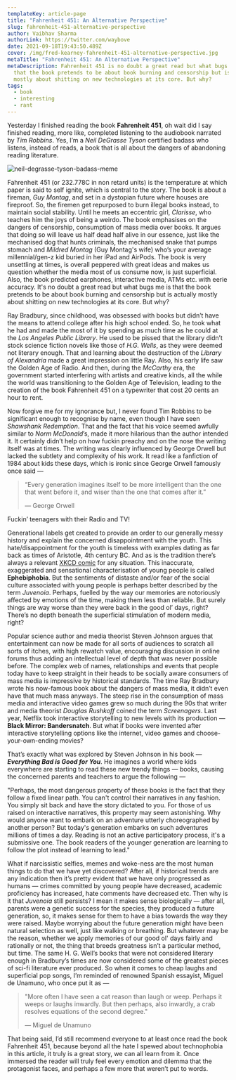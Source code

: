 ```yaml
---
templateKey: article-page
title: "Fahrenheit 451: An Alternative Perspective"
slug: fahrenheit-451-alternative-perspective
author: Vaibhav Sharma
authorLink: https://twitter.com/waybove
date: 2021-09-18T19:43:50.489Z
cover: /img/fred-kearney-fahrenheit-451-alternative-perspective.jpg
metaTitle: "Fahrenheit 451: An Alternative Perspective"
metaDescription: Fahrenheit 451 is no doubt a great read but what bugs me is
  that the book pretends to be about book burning and censorship but is actually
  mostly about shitting on new technologies at its core. But why?
tags:
  - book
  - interesting
  - rant
---
```

Yesterday I finished reading the book **Fahrenheit 451**, oh wait did I say finished reading, more like, completed listening to the audiobook narrated by *Tim Robbins*. Yes, I’m a *Neil DeGrasse Tyson* certified badass who listens, instead of reads, a book that is all about the dangers of abandoning reading literature. 

![neil-degrasse-tyson-badass-meme](/img/neiltysonbadass.png "neil-degrasse-tyson-badass-meme")

Fahrenheit 451 (or 232.778C in non retard units) is the temperature at which paper is said to self ignite, which is central to the story. The book is about a fireman, *Guy Montag*, and set in a dystopian future where houses are fireproof. So, the firemen get repurposed to burn illegal books instead, to maintain social stability. Until he meets an eccentric girl, *Clarisse*, who teaches him the joys of being a weirdo. The book emphasises on the dangers of censorship, consumption of mass media over books. It argues that doing so will leave us half dead half alive in our essence, just like the mechanised dog that hunts criminals, the mechanised snake that pumps stomach and *Mildred Montag* (Guy Montag's wife) who’s your average millennial/gen-z kid buried in her iPad and AirPods. The book is very unsettling at times, is overall peppered with great ideas and makes us question whether the media most of us consume now, is just superficial. Also, the book predicted earphones, interactive media, ATMs etc. with eerie accuracy. It's no doubt a great read but what bugs me is that the book pretends to be about book burning and censorship but is actually mostly about shitting on new technologies at its core. But why?

Ray Bradbury, since childhood, was obsessed with books but didn’t have the means to attend college after his high school ended. So, he took what he had and made the most of it by spending as much time as he could at the *Los Angeles Public Library*. He used to be pissed that the library didn’t stock science fiction novels like those of *H.G. Wells*, as they were deemed not literary enough. That and learning about the destruction of the *Library of Alexandria* made a great impression on little Ray. Also, his early life saw the Golden Age of Radio. And then, during the *McCarthy* era, the government started interfering with artists and creative kinds, all the while the world was transitioning to the Golden Age of Television, leading to the creation of the book Fahrenheit 451 on a typewriter that cost 20 cents an hour to rent.

Now forgive me for my ignorance but, I never found Tim Robbins to be significant enough to recognise by name, even though I have seen *Shawshank Redemption*. That and the fact that his voice seemed awfully similar to *Norm McDonald*’s, made it more hilarious than the author intended it. It certainly didn’t help on how fuckin preachy and on the nose the writing itself was at times. The writing was clearly influenced by George Orwell but lacked the subtlety and complexity of his work. It read like a fanfiction of 1984 about kids these days, which is ironic since George Orwell famously once said ―

> “Every generation imagines itself to be more intelligent than the one that went before it, and wiser than the one that comes after it.”
>
> ― George Orwell

Fuckin’ teenagers with their Radio and TV! 

Generational labels get created to provide an order to our generally messy history and explain the concerned disappointment with the youth. This hate/disappointment for the youth is timeless with examples dating as far back as times of Aristotle, 4th century BC. And as is the tradition there’s always a relevant [XKCD comic](https://xkcd.com/1227/) for any situation. This inaccurate, exaggerated and sensational characterisation of young people is called **Ephebiphobia**. But the sentiments of distaste and/or fear of the social culture associated with young people is perhaps better described by the term *Juvenoia*. Perhaps, fuelled by the way our memories are notoriously affected by emotions of the time, making them less than reliable. But surely things are way worse than they were back in the good ol’ days, right? There’s no depth beneath the superficial stimulation of modern media, right?

Popular science author and media theorist Steven Johnson argues that entertainment can now be made for all sorts of audiences to scratch all sorts of itches, with high rewatch value, encouraging discussion in online forums thus adding an intellectual level of depth that was never possible before. The complex web of names, relationships and events that people today have to keep straight in their heads to be socially aware consumers of mass media is impressive by historical standards. The time Ray Bradbury wrote his now-famous book about the dangers of mass media, it didn’t even have that much mass anyways. The steep rise in the consumption of mass media and interactive video games grew so much during the 90s that writer and media theorist *Douglas Rushkoff* coined the term *Screenagers*. Last year, Netflix took interactive storytelling to new levels with its production ― **Black Mirror: Bandersnatch**. But what if books were invented after interactive storytelling options like the internet, video games and choose-your-own-ending movies?

That’s exactly what was explored by Steven Johnson in his book ― ***Everything Bad is Good for You***. He imagines a world where kids everywhere are starting to read these new trendy things ― books, causing the concerned parents and teachers to argue the following ―

"Perhaps, the most dangerous property of these books is the fact that they follow a fixed linear path. You can't control their narratives in any fashion. You simply sit back and have the story dictated to you. For those of us raised on interactive narratives, this property may seem astonishing. Why would anyone want to embark on an adventure utterly choreographed by another person? But today's generation embarks on such adventures millions of times a day. Reading is not an active participatory process, it's a submissive one. The book readers of the younger generation are learning to follow the plot instead of learning to lead."

What if narcissistic selfies, memes and woke-ness are the most human things to do that we have yet discovered? After all, if historical trends are any indication then it’s pretty evident that we have only progressed as humans ― crimes committed by young people have decreased, academic proficiency has increased, hate comments have decreased etc. Then why is it that *Juvenoia* still persists? I mean it makes sense biologically ― after all, parents were a genetic success for the species, they produced a future generation, so, it makes sense for them to have a bias towards the way they were raised. Maybe worrying about the future generation might have been natural selection as well, just like walking or breathing. But whatever may be the reason, whether we apply memories of our good ol' days fairly and rationally or not, the thing that breeds greatness isn’t a particular method, but time. The same H. G. Well’s books that were not considered literary enough in Bradbury’s times are now considered some of the greatest pieces of sci-fi literature ever produced. So when it comes to cheap laughs and superficial pop songs, I’m reminded of renowned Spanish essayist, Miguel de Unamuno, who once put it as ―

> "More often I have seen a cat reason than laugh or weep. Perhaps it weeps or laughs inwardly. But then perhaps, also inwardly, a crab resolves equations of the second degree."
>
> ― Miguel de Unamuno

That being said, I’d still recommend everyone to at least once read the book Fahrenheit 451, because beyond all the hate I spewed about technophobia in this article, it truly is a great story, we can all learn from it. Once immersed the reader will truly feel every emotion and dilemma that the protagonist faces, and perhaps a few more that weren’t put to words.
